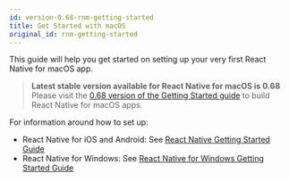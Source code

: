 ```yaml
---
id: version-0.68-rnm-getting-started
title: Get Started with macOS
original_id: rnm-getting-started
---
```


This guide will help you get started on setting up your very first React Native for macOS app.

> **Latest stable version available for React Native for macOS is 0.68**
Please visit the [0.68 version of the Getting Started guide](https://microsoft.github.io/react-native-windows/docs/0.68/rnm-getting-started) to build React Native for macOS apps.

For information around how to set up:
- React Native for iOS and Android: See [React Native Getting Started Guide](https://reactnative.dev/docs/getting-started)
- React Native for Windows: See [React Native for Windows Getting Started Guide](https://microsoft.github.io/react-native-windows/docs/getting-started)
